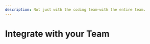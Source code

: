 ```yaml
---
description: Not just with the coding team—with the entire team.
---
```


# Integrate with your Team

